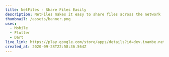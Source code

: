 ```yaml
---
title: NetFiles - Share Files Easily
description: NetFiles makes it easy to share files across the network
thumbnail: /assets/banner.png
uses:
  - Mobile
  - Flutter
  - Dart
live_link: https://play.google.com/store/apps/details?id=dev.inambe.netfiles
created_at: 2020-09-28T22:58:36.564Z
---
```

